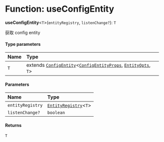 # Function: useConfigEntity

**useConfigEntity**<`T`>(`entityRegistry`, `listenChange?`): `T`

获取 config entity

#### Type parameters

| Name | Type |
| :------ | :------ |
| `T` | extends [`ConfigEntity`](/auto-docs/fixed-layout-editor/classes/ConfigEntity.md)<[`ConfigEntityProps`](/auto-docs/fixed-layout-editor/interfaces/ConfigEntityProps.md), [`EntityOpts`](/auto-docs/fixed-layout-editor/interfaces/EntityOpts.md), `T`> |

#### Parameters

| Name | Type |
| :------ | :------ |
| `entityRegistry` | [`EntityRegistry`](/auto-docs/fixed-layout-editor/interfaces/EntityRegistry.md)<`T`> |
| `listenChange?` | `boolean` |

#### Returns

`T`
